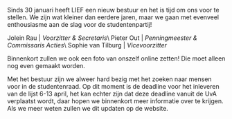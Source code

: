 Sinds 30 januari heeft LIEF een nieuw bestuur en het is tijd om ons voor te stellen. We zijn wat kleiner dan eerdere jaren, maar we gaan met evenveel enthousiasme aan de slag voor de studentenpartij!

Jolein Rau \| *Voorzitter & Secretaris*\\
Pieter Out \| *Penningmeester & Commissaris Acties*\\
Sophie van Tilburg \| *Vicevoorzitter*

Binnenkort zullen we ook een foto van onszelf online zetten! Die moet alleen nog even gemaakt worden.

Met het bestuur zijn we alweer hard bezig met het zoeken naar mensen voor in de studentenraad. Op dit moment is de deadline voor het inleveren van de lijst 6-13 april, het kan echter zijn dat deze deadline vanuit de UvA verplaatst wordt, daar hopen we binnenkort meer informatie over te krijgen. Als we meer weten zullen we dit updaten op de website.
